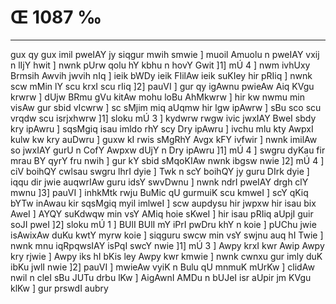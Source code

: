 # Œ 1087 ‰
---
gux qy gux imil pweIAY jy siqgur mwih smwie ] muoil Amuolu n pweIAY
vxij n lIjY hwit ] nwnk pUrw qolu hY kbhu n hovY Gwit ]1] mÚ 4 ]
nwm ivhUxy Brmsih Awvih jwvih nIq ] ieik bWDy ieik FIilAw ieik
suKIey hir pRIiq ] nwnk scw mMin lY scu krxI scu rIiq ]2] pauVI ]
gur qy igAwnu pwieAw Aiq KVgu krwrw ] dUjw BRmu gVu kitAw mohu loBu
AhMkwrw ] hir kw nwmu min visAw gur sbid vIcwrw ] sc sMjim miq
aUqmw hir lgw ipAwrw ] sBu sco scu vrqdw scu isrjxhwrw ]1] sloku
mÚ 3 ] kydwrw rwgw ivic jwxIAY BweI sbdy kry ipAwru ] sqsMgiq isau
imldo rhY scy Dry ipAwru ] ivchu mlu kty AwpxI kulw kw kry auDwru ]
guxw kI rwis sMgRhY Avgx kFY ivfwir ] nwnk imilAw so jwxIAY gurU n
CofY Awpxw dUjY n Dry ipAwru ]1] mÚ 4 ] swgru dyKau fir mrau BY qyrY
fru nwih ] gur kY sbid sMqoKIAw nwnk ibgsw nwie ]2] mÚ 4 ] ciV
boihQY cwlsau swgru lhrI dyie ] Twk n scY boihQY jy guru DIrk dyie ]
iqqu dir jwie auqwrIAw guru idsY swvDwnu ] nwnk ndrI pweIAY drgh
clY mwnu ]3] pauVI ] inhkMtk rwju BuMic qU gurmuiK scu kmweI ] scY
qKiq bYTw inAwau kir sqsMgiq myil imlweI ] scw aupdysu hir jwpxw
hir isau bix AweI ] AYQY suKdwqw min vsY AMiq hoie sKweI ] hir isau
pRIiq aUpjI guir soJI pweI ]2] sloku mÚ 1 ] BUlI BUlI mY iPrI pwDru khY
n koie ] pUChu jwie isAwixAw duKu kwtY myrw koie ] siqguru swcw min vsY
swjnu auq hI Twie ] nwnk mnu iqRpqwsIAY isPqI swcY nwie ]1] mÚ 3 ]
Awpy krxI kwr Awip Awpy kry rjwie ] Awpy iks hI bKis ley Awpy kwr
kmwie ] nwnk cwnxu gur imly duK ibKu jwlI nwie ]2] pauVI ] mwieAw
vyiK n Bulu qU mnmuK mUrKw ] clidAw nwil n cleI sBu JUTu drbu lKw ]
AigAwnI AMDu n bUJeI isr aUpir jm KVgu klKw ] gur prswdI aubry
####
